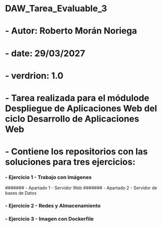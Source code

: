 # DAW_Tarea_Evaluable_3

# - Autor: Roberto Morán Noriega
# - date: 29/03/2027
# - verdrion: 1.0

# - Tarea realizada para el módulode Despliegue de Aplicaciones Web del ciclo Desarrollo de Aplicaciones Web
# - Contiene los repositorios con las soluciones para tres ejercicios:
### - Ejercicio 1 - Trabajo con Imágenes
####### - Apartado 1 - Servidor Web
####### - Apartado 2 - Servidor de bases de Datos
### - Ejercicio 2 - Redes y Almacenamiento
### - Ejercicio 3 - Imagen con Dockerfile
